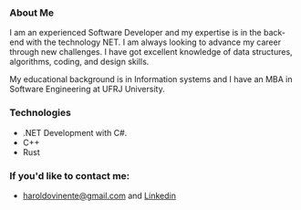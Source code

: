 ### About Me

<p>I am an experienced Software Developer and my expertise is in the back-end with the technology NET.
I am always looking to advance my career through new challenges. I have got excellent knowledge of data structures, 
algorithms, coding, and design skills.</p>
<p>My educational background is
in Information systems and I have an MBA in Software Engineering at UFRJ University. </p>


### Technologies
- .NET Development with C#.
- C++
- Rust

### If you'd like to contact me:
-  haroldovinente@gmail.com and  <a href="https://www.linkedin.com/in/haroldo-vinente-b959a687" target="_blank">Linkedin</a>
